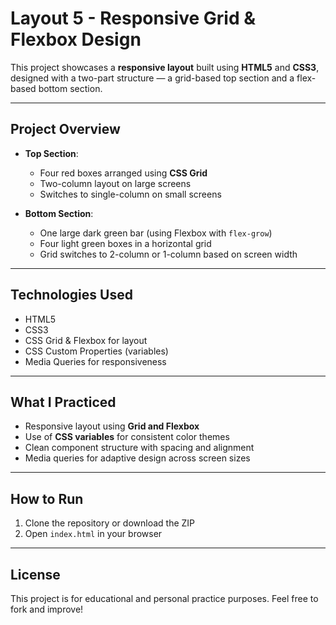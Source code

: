 # Layout 5 - Responsive Grid & Flexbox Design

This project showcases a **responsive layout** built using **HTML5** and **CSS3**, designed with a two-part structure — a grid-based top section and a flex-based bottom section.

---

## Project Overview

- **Top Section**:

  - Four red boxes arranged using **CSS Grid**
  - Two-column layout on large screens
  - Switches to single-column on small screens

- **Bottom Section**:
  - One large dark green bar (using Flexbox with `flex-grow`)
  - Four light green boxes in a horizontal grid
  - Grid switches to 2-column or 1-column based on screen width

---

## Technologies Used

- HTML5
- CSS3
- CSS Grid & Flexbox for layout
- CSS Custom Properties (variables)
- Media Queries for responsiveness

---

## What I Practiced

- Responsive layout using **Grid and Flexbox**
- Use of **CSS variables** for consistent color themes
- Clean component structure with spacing and alignment
- Media queries for adaptive design across screen sizes

---

## How to Run

1. Clone the repository or download the ZIP
2. Open `index.html` in your browser

---

## License

This project is for educational and personal practice purposes. Feel free to fork and improve!
